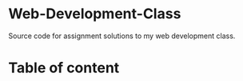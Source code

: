 # Web-Development-Class
Source code for assignment solutions to my web development class. 

# Table of content 
